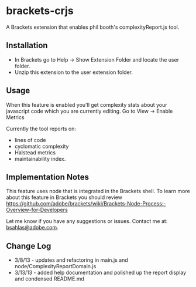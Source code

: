 brackets-crjs
=========================

A Brackets extension that enables phil booth's  complexityReport.js tool.  


## Installation
* In Brackets go to Help -> Show Extension Folder and locate the user folder.
* Unzip this extension to the user extension folder. 

## Usage
When this feature is enabled you'll get complexity stats about your javascript code which you are currently editing.  Go to View -> Enable Metrics

Currently the tool reports on:

* lines of code
* cyclomatic complexity
* Halstead metrics
* maintainability index.

## Implementation Notes
This feature uses node that is integrated in the Brackets shell.  To learn more about this feature in Brackets you should review https://github.com/adobe/brackets/wiki/Brackets-Node-Process:-Overview-for-Developers

Let me know if you have any suggestions or issues.  Contact me at: bsahlas@adobe.com. 

## Change Log
* 3/8/13 - updates and refactoring in main.js and node/ComplexityReportDomain.js 
* 3/13/13 - added help documentation and polished up the report display and condensed README.md